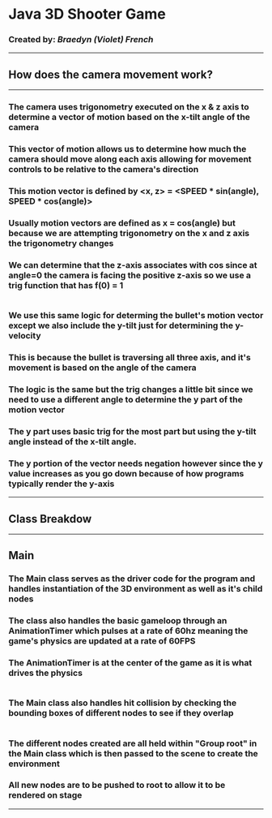 # Java 3D Shooter Game
### Created by: *Braedyn (Violet) French*
___
## How does the camera movement work?
___
### The camera uses trigonometry executed on the x & z axis to determine a vector of motion based on the x-tilt angle of the camera
### This vector of motion allows us to determine how much the camera should move along each axis allowing for movement controls to be relative to the camera's direction
### This motion vector is defined by <x, z> = <SPEED * sin(angle), SPEED * cos(angle)>
### Usually motion vectors are defined as x = cos(angle) but because we are attempting trigonometry on the x and z axis the trigonometry changes
### We can determine that the z-axis associates with cos since at angle=0 the camera is facing the positive z-axis so we use a trig function that has f(0) = 1
#
### We use this same logic for determing the bullet's motion vector except we also include the y-tilt just for determining the y-velocity
### This is because the bullet is traversing all three axis, and it's movement is based on the angle of the camera
### The logic is the same but the trig changes a little bit since we need to use a different angle to determine the y part of the motion vector
### The y part uses basic trig for the most part but using the y-tilt angle instead of the x-tilt angle.
### The y portion of the vector needs negation however since the y value increases as you go down because of how programs typically render the y-axis
___
## Class Breakdow
___
## Main
### The Main class serves as the driver code for the program and handles instantiation of the 3D environment as well as it's child nodes
### The class also handles the basic gameloop through an AnimationTimer which pulses at a rate of 60hz meaning the game's physics are updated at a rate of 60FPS
### The AnimationTimer is at the center of the game as it is what drives the physics
#
### The Main class also handles hit collision by checking the bounding boxes of different nodes to see if they overlap
#
### The different nodes created are all held within "Group root" in the Main class which is then passed to the scene to create the environment
### All new nodes are to be pushed to root to allow it to be rendered on stage
---
## 